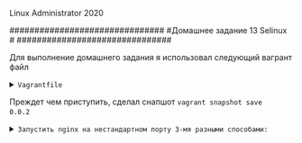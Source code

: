 
Linux Administrator 2020

   ###############################
   #Домашнее задание 13 Selinux  #
   ###############################




Для выполнение домашнего задания я использовал следующий вагрант файл

<details>
<summary><code>Vagrantfile</code></summary>

```
# -*- mode: ruby -*-
# vi: set ft=ruby :
home = ENV['HOME']
ENV["LC_ALL"] = "en_US.UTF-8"

Vagrant.configure(2) do |config|
 config.vm.define "vm-1" do |subconfig|
 subconfig.vm.box = "centos/7"
 subconfig.vm.hostname="rpm"
 subconfig.vm.network :private_network, ip: "192.168.50.11"
 subconfig.vm.provider "virtualbox" do |vb|
 vb.memory = "2024"
 vb.cpus = "1"
 end
 end
 config.vm.provision "ansible" do |ansible|
 ansible.compatibility_mode = "2.0"
 ansible.playbook = "playbook.yml"
end

     end

```

</details>




Преждет чем приступить, сделал снапшот <code>vagrant snapshot save 0.0.2</code>

<details>
<summary><code>Запустить nginx на нестандартном порту 3-мя разными способами:</code></summary>

Первым делом убедимся, что selinux включен

```
[root@selinux ~]# sestatus
SELinux status:                 enabled
SELinuxfs mount:                /sys/fs/selinux
SELinux root directory:         /etc/selinux
Loaded policy name:             targeted
Current mode:                   enforcing
Mode from config file:          enforcing
Policy MLS status:              enabled
Policy deny_unknown status:     allowed
Max kernel policy version:      31
[root@selinux ~]# 


```

Все работает, идем дальше

1) способ ==> Добавление нестандартного порта в имеющийся тип

Наш nginx был устанволен через ansible, поэтому не буду описывать его установку.
Пока он работает на стандартном 80 порту

```
Active Internet connections (servers and established)
Proto Recv-Q Send-Q Local Address           Foreign Address         State       PID/Program name    
tcp        0      0 0.0.0.0:111             0.0.0.0:*               LISTEN      373/rpcbind         
tcp        0      0 0.0.0.0:80              0.0.0.0:*               LISTEN      1182/nginx: master  
tcp        0      0 0.0.0.0:22              0.0.0.0:*               LISTEN      706/sshd            
tcp        0      0 127.0.0.1:25            0.0.0.0:*               LISTEN      939/master          
tcp        0      0 10.0.2.15:22            10.0.2.2:46708          ESTABLISHED 1027/sshd: vagrant  
tcp6       0      0 :::111                  :::*                    LISTEN      373/rpcbind         
tcp6       0      0 :::80                   :::*                    LISTEN      1182/nginx: master  
tcp6       0      0 :::22                   :::*                    LISTEN      706/sshd            
tcp6       0      0 ::1:25                  :::*                    LISTEN      939/master          

```
в конифге nginx.conf изменил порт на 5080, попытался перестартовать выдал ошибку

```
[root@selinux nginx]# systemctl restart nginx
Job for nginx.service failed because the control process exited with error code. See "systemctl status nginx.service" and "journalctl -xe" for details.
[root@selinux nginx]# systemctl status nginx
● nginx.service - The nginx HTTP and reverse proxy server
   Loaded: loaded (/usr/lib/systemd/system/nginx.service; disabled; vendor preset: disabled)
      Active: failed (Result: exit-code) since Sun 2020-07-19 18:46:58 UTC; 7s ago
        Process: 1180 ExecStart=/usr/sbin/nginx (code=exited, status=0/SUCCESS)
          Process: 1241 ExecStartPre=/usr/sbin/nginx -t (code=exited, status=1/FAILURE)
            Process: 1239 ExecStartPre=/usr/bin/rm -f /run/nginx.pid (code=exited, status=0/SUCCESS)
             Main PID: 1182 (code=exited, status=0/SUCCESS)
             
             Jul 19 18:46:58 selinux systemd[1]: Stopped The nginx HTTP and reverse proxy server.
             Jul 19 18:46:58 selinux systemd[1]: Starting The nginx HTTP and reverse proxy server...
             Jul 19 18:46:58 selinux nginx[1241]: nginx: the configuration file /etc/nginx/nginx.conf syntax is ok
             Jul 19 18:46:58 selinux nginx[1241]: nginx: [emerg] bind() to 0.0.0.0:5080 failed (13: Permission denied)
             Jul 19 18:46:58 selinux nginx[1241]: nginx: configuration file /etc/nginx/nginx.conf test failed
             Jul 19 18:46:58 selinux systemd[1]: nginx.service: control process exited, code=exited status=1
             Jul 19 18:46:58 selinux systemd[1]: Failed to start The nginx HTTP and reverse proxy server.
             Jul 19 18:46:58 selinux systemd[1]: Unit nginx.service entered failed state.
             Jul 19 18:46:58 selinux systemd[1]: nginx.service failed.
             

```

Прежде чем приступить установил пакет <code>yum install policycoreutils-python</code> что бы работать с selinux


Далее добавляем правило 
[root@selinux ~]# semanage port -a -t http_port_t -p tcp 5080

 и стартуем наш "nginx" и проверяем

 
```

[root@selinux ~]# systemctl start nginx

[root@selinux ~]# netstat -ntlpa
Active Internet connections (servers and established)
Proto Recv-Q Send-Q Local Address           Foreign Address         State       PID/Program name    
tcp        0      0 0.0.0.0:111             0.0.0.0:*               LISTEN      373/rpcbind         
tcp        0      0 0.0.0.0:22              0.0.0.0:*               LISTEN      706/sshd            
tcp        0      0 0.0.0.0:5080            0.0.0.0:*               LISTEN      1578/nginx: master  
tcp        0      0 127.0.0.1:25            0.0.0.0:*               LISTEN      939/master          
tcp        0      0 10.0.2.15:22            10.0.2.2:47248          ESTABLISHED 1505/sshd: vagrant  
tcp6       0      0 :::111                  :::*                    LISTEN      373/rpcbind         
tcp6       0      0 :::80                   :::*                    LISTEN      1578/nginx: master  
tcp6       0      0 :::22                   :::*                    LISTEN      706/sshd            
tcp6       0      0 ::1:25                  :::*                    LISTEN      939/master          
[root@selinux ~]# 

```

Ну и заодно посмотри добавился ли наш порт в тип

```
[root@selinux nginx]# semanage port -l | grep http_port_t
http_port_t                    tcp      5080, 80, 81, 443, 488, 8008, 8009, 8443, 9000
pegasus_http_port_t            tcp      5988

```



2 Способ ==> переключатели setsebool

Я откатился по снапшоту командой <code>vagrant snapshot restore 0.0.2</code>, что бы установить новый порт сделаем его 5081

Все так же при старте systemd юнита "nginx" выдает ошибку и ссылается на "Отказано в доступе"

<code> Jul 19 19:07:14 selinux nginx[1644]: nginx: [emerg] bind() to 0.0.0.0:5081 failed (13: Permission denied) </code>


Для дальнейшего анализа нам понадобится спец пакет для работы с selinux <code> yum install setroubleshoot-server</code>

После чего я очистил логи "audit.log" что бы ничего не мешало " > /var/log/audit/audit.log"

далее попытался запустить nginx, что бы посмотреть что он мне напишет в логе

<code>audit2why < /var/log/audit/audit.log</code>  

Вывод лога:

```

[root@selinux audit]# audit2why /var/log/audit/audit.log 
^C[root@selinux audit]# audit2why < /var/log/audit/audit.log 
type=AVC msg=audit(1595186154.006:163): avc:  denied  { name_bind } for  pid=1663 comm="nginx" src=5081 scontext=system_u:system_r:httpd_t:s0 tcontext=system_u:object_r:unreserved_port_t:s0 tclass=tcp_socket permissive=0

    Was caused by:
	The boolean nis_enabled was set incorrectly. 
	    Description:
		Allow nis to enabled
		
		    Allow access by executing:
			# setsebool -P nis_enabled 1
			


```

Сделаем так как говорит <code>setsebool -P nis_enabled 1</code>

После чего проверяем

```

[root@selinux audit]# setsebool -P nis_enabled 1
[root@selinux audit]# systemctl start nginx
[root@selinux audit]# netstat -ntlpa
Active Internet connections (servers and established)
Proto Recv-Q Send-Q Local Address           Foreign Address         State       PID/Program name    
tcp        0      0 0.0.0.0:111             0.0.0.0:*               LISTEN      373/rpcbind         
tcp        0      0 0.0.0.0:22              0.0.0.0:*               LISTEN      706/sshd            
tcp        0      0 0.0.0.0:5081            0.0.0.0:*               LISTEN      1836/nginx: master  
tcp        0      0 127.0.0.1:25            0.0.0.0:*               LISTEN      939/master          
tcp        0      0 10.0.2.15:22            10.0.2.2:47274          ESTABLISHED 1527/sshd: vagrant  
tcp6       0      0 :::111                  :::*                    LISTEN      373/rpcbind         
tcp6       0      0 :::80                   :::*                    LISTEN      1836/nginx: master  
tcp6       0      0 :::22                   :::*                    LISTEN      706/sshd            
tcp6       0      0 ::1:25                  :::*                    LISTEN      939/master          
[root@selinux audit]# 

```

3 Способ ==> Формирование и установка модуля SELinux.


Так же откатил вагрант по снапшоту и установил порт 5082 в конфиге nginx

Так же установил пакет для работы с "selinux"

Эмм честно говоря хочется сделать скринты того, что сделал и что  получилось, с вашего позволения, а то устал писать )))

<p align="center"><img src="https://raw.githubusercontent.com/Kostyuk-Ruslan/otus-linux/master/work13_Selinux/photo/1.JPG"></p>

<p align="center"><img src="https://raw.githubusercontent.com/Kostyuk-Ruslan/otus-linux/master/work13_Selinux/photo/2.JPG"></p>










